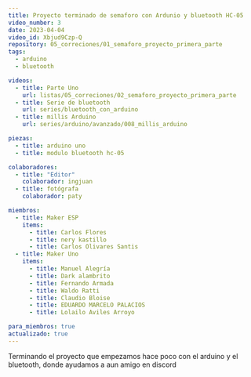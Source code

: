```yaml
---
title: Proyecto terminado de semaforo con Ardunio y bluetooth HC-05
video_number: 3
date: 2023-04-04
video_id: Xbjud9Czp-Q
repository: 05_correciones/01_semaforo_proyecto_primera_parte
tags:
  - arduino
  - bluetooth

videos:
  - title: Parte Uno
    url: listas/05_correciones/02_semaforo_proyecto_primera_parte
  - title: Serie de bluetooth
    url: series/bluetooth_con_arduino
  - title: millis Arduino
    url: series/arduino/avanzado/008_millis_arduino

piezas:
  - title: arduino uno
  - title: modulo bluetooth hc-05

colaboradores:
  - title: "Editor"
    colaborador: ingjuan
  - title: fotógrafa
    colaborador: paty

miembros:
  - title: Maker ESP
    items:
      - title: Carlos Flores
      - title: nery kastillo
      - title: Carlos Olivares Santis
  - title: Maker Uno
    items:
      - title: Manuel Alegría
      - title: Dark alambrito
      - title: Fernando Armada
      - title: Waldo Ratti
      - title: Claudio Bloise
      - title: EDUARDO MARCELO PALACIOS
      - title: Lolailo Aviles Arroyo

para_miembros: true
actualizado: true
---
```


Terminando el proyecto que empezamos hace poco con el arduino y el bluetooth, donde ayudamos a aun amigo en discord 
